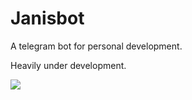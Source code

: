 # Janisbot

A telegram bot for personal development. 

Heavily under development.

![](https://github.com/terisikk/janisbot4/workflows/Continuous%20Delivery/badge.svg)

